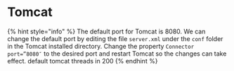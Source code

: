 # Tomcat

{% hint style="info" %}
The default port for Tomcat is 8080. We can change the default port by editing the file `server.xml` under the `conf` folder in the Tomcat installed directory. Change the property `Connector port=”8080″` to the desired port and restart Tomcat so the changes can take effect. default tomcat threads in 200
{% endhint %}
